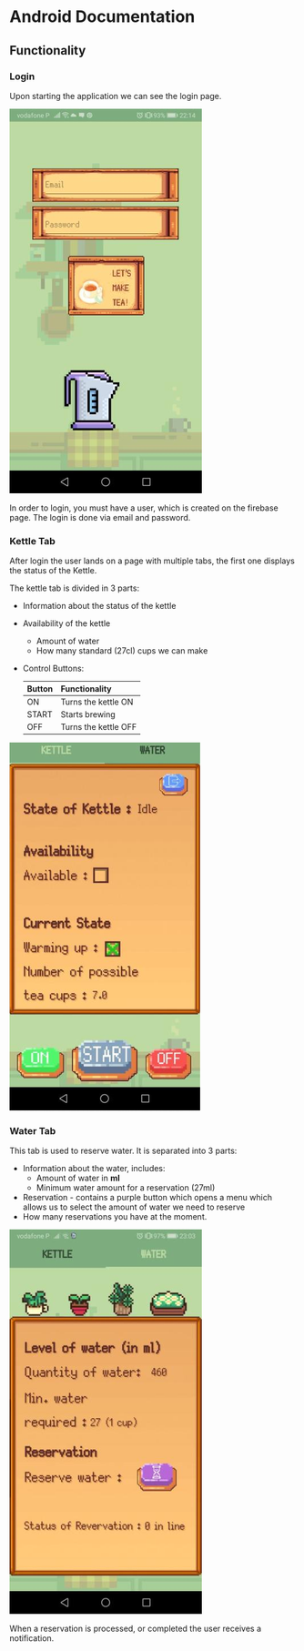 # Android Documentation

## Functionality

### Login

Upon starting the application we can see the login page.

![login](images/login.jpg)

In order to login, you must have a user, which is created on the firebase page. The login is done via email and password.

### Kettle Tab


After login the user lands on a page with multiple tabs, the first one displays the status of the Kettle.


The kettle tab is divided in 3 parts:
- Information about the status of the kettle
- Availability of the kettle
	- Amount of water
	- How many standard (27cl) cups we can make
- Control Buttons:
  

  |Button|Functionality        |
  |------|---------------------|
  |ON    | Turns the kettle ON |
  |START | Starts brewing      |
  |OFF   | Turns the kettle OFF|


![main](images/main.png)

### Water Tab


This tab is used to reserve water. It is separated into 3 parts:
- Information about the water, includes:
    - Amount of water in __ml__
    - Minimum water amount for a reservation (27ml)
- Reservation - contains a purple button which opens a menu which allows us to select the amount of water we need to reserve
- How many reservations you have at the moment.


![water](images/reservation.jpg)


When a reservation is processed, or completed the user receives a notification.


